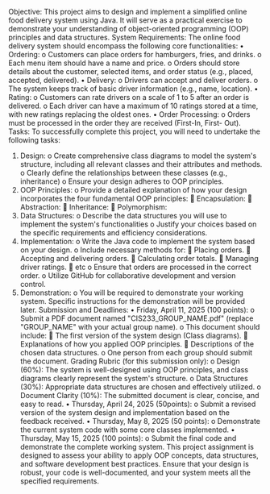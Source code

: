 Objective:
This project aims to design and implement a simplified online food delivery system
using Java. It will serve as a practical exercise to demonstrate your understanding of
object-oriented programming (OOP) principles and data structures.
System Requirements:
The online food delivery system should encompass the following core functionalities:
• Ordering:
o Customers can place orders for hamburgers, fries, and drinks.
o Each menu item should have a name and price.
o Orders should store details about the customer, selected items, and order
status (e.g., placed, accepted, delivered).
• Delivery:
o Drivers can accept and deliver orders.
o The system keeps track of basic driver information (e.g., name, location).
• Rating:
o Customers can rate drivers on a scale of 1 to 5 after an order is delivered.
o Each driver can have a maximum of 10 ratings stored at a time, with new
ratings replacing the oldest ones.
• Order Processing:
o Orders must be processed in the order they are received (First-In, First-
Out).
Tasks:
To successfully complete this project, you will need to undertake the following tasks:
1. Design:
o Create comprehensive class diagrams to model the system's structure,
including all relevant classes and their attributes and methods.
o Clearly define the relationships between these classes (e.g., inheritance)
o Ensure your design adheres to OOP principles.
2. OOP Principles:
o Provide a detailed explanation of how your design incorporates the four
fundamental OOP principles:
 Encapsulation:
 Abstraction:
 Inheritance:
 Polymorphism:
3. Data Structures:
o Describe the data structures you will use to implement the system's
functionalities
o Justify your choices based on the specific requirements and efficiency
considerations.
4. Implementation:
o Write the Java code to implement the system based on your design.
o Include necessary methods for:
 Placing orders.
 Accepting and delivering orders.
 Calculating order totals.
 Managing driver ratings.
 etc
o Ensure that orders are processed in the correct order.
o Utilize GitHub for collaborative development and version control.
5. Demonstration:
o You will be required to demonstrate your working system. Specific
instructions for the demonstration will be provided later.
Submission and Deadlines:
• Friday, April 11, 2025 (100 points):
o Submit a PDF document named "CIS233_GROUP_NAME.pdf" (replace
"GROUP_NAME" with your actual group name).
o This document should include:
 The first version of the system design (Class diagrams).
 Explanations of how you applied OOP principles.
 Descriptions of the chosen data structures.
o One person from each group should submit the document.
Grading Rubric (for this submission only):
o Design (60%): The system is well-designed using OOP principles, and
class diagrams clearly represent the system's structure.
o Data Structures (30%): Appropriate data structures are chosen and
effectively utilized.
o Document Clarity (10%): The submitted document is clear, concise, and
easy to read.
• Thursday, April 24, 2025 (50points):
o Submit a revised version of the system design and implementation based
on the feedback received.
• Thursday, May 8, 2025 (50 points):
o Demonstrate the current system code with some core classes
implemented.
• Thursday, May 15, 2025 (100 points):
o Submit the final code and demonstrate the complete working system.
This project assignment is designed to assess your ability to apply OOP concepts, data
structures, and software development best practices. Ensure that your design is robust,
your code is well-documented, and your system meets all the specified requirements.
